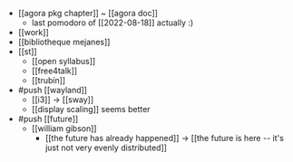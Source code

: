 - [[agora pkg chapter]] ~ [[agora doc]]
  - last pomodoro of [[2022-08-18]] actually :)
- [[work]]
- [[bibliotheque mejanes]]
- [[st]]
  - [[open syllabus]]
  - [[free4talk]]
  - [[trubín]]
- #push [[wayland]]
  - [[i3]] -> [[sway]]
  - [[display scaling]] seems better
- #push [[future]]
  - [[william gibson]]
    - [[the future has already happened]] -> [[the future is here -- it's just not very evenly distributed]]
